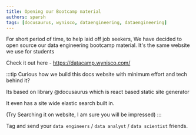 ```yaml
---
title: Opening our Bootcamp material
authors: sparsh
tags: [docusaurus, wynisco, dataengineering, dataengineering]
---
```


For short period of time, to help laid off job seekers, We have decided to open source our data engineering bootcamp material. It's the same website we use for students

Check it out here - https://datacamp.wynisco.com/

:::tip
Curious how we build this docs website with minimum effort and tech behind it?

Its based on library @docusaurus which is react based static site generator 

It even has a site wide elastic search built in. 

(Try Searching it on website, I am sure you will be impressed)
:::

Tag and send your `data engineers` / `data analyst` / `data scientist` friends.